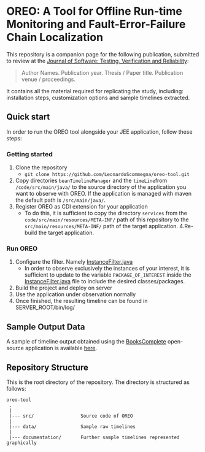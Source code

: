 # OREO: A Tool for Offline Run-time Monitoring and Fault-Error-Failure Chain Localization

This repository is a companion page for the following publication, submitted to review at the [Journal of Software: Testing, Verification and Reliability](https://onlinelibrary-wiley-com.vu-nl.idm.oclc.org/journal/10991689):
> Author Names. Publication year. Thesis / Paper title. Publication venue / proceedings.

It contains all the material required for replicating the study, including: 
installation steps, customization options and sample timelines extracted.

<!--
## How to cite us
The scientific article describing design, execution, and main results of this study is available [here](https://www.google.com).<br> 
If this study is helping your research, consider to cite it is as follows, thanks!

```
@article{,
  title={},
  author={},
  journal={},
  volume={},
  pages={},
  year={},
  publisher={}
}
```
-->

## Quick start
In order to run the OREO tool alongside your JEE application, follow these steps:

### Getting started

1. Clone the repository 
   - `git clone https://github.com/LeonardoScommegna/oreo-tool.git`
2. Copy directories `beanTimelineManager` and the `timeLine`from `/code/src/main/java/` to the source directory of the application you want to observe with OREO. 
If the application is managed with maven the default path is  `/src/main/java/`.
3. Register OREO as CDI extension for your application
    - To do this, it is sufficient to copy the directory `services` from the `code/src/main/resources/META-INF/` path of this repository to the `src/main/resources/META-INF/` path of the target application.
4.Re-build the target application.

### Run OREO

1. Configure the filter. Namely [InstanceFilter.java](/code/src/main/java/beanTimelineManager/filter/InstanceFilter.java) 
    - In order to observe exclusively the instances of your interest, it is sufficient to update to the variable `PACKAGE_OF_INTEREST` inside the [InstanceFilter.java](/code/src/main/java/beanTimelineManager/filter/InstanceFilter.java) file to include the desired classes/packages.
2. Build the project and deploy on server
3. Use the application under observation normally
4. Once finished, the resulting timeline can be found in SERVER_ROOT/bin/log/

Sample Output Data
---------------
A sample of timeline output obtained using the [BooksComplete](https://github.com/Apress/Practical-JSF-Java-EE-8/tree/master/BooksComplete) open-source application is available [here](data/).

## Repository Structure
This is the root directory of the repository. The directory is structured as follows:

    oreo-tool
     .
     |
     |--- src/                 Source code of OREO
     |
     |--- data/                Sample raw timelines     
     |
     |--- documentation/       Further sample timelines represented graphically  
